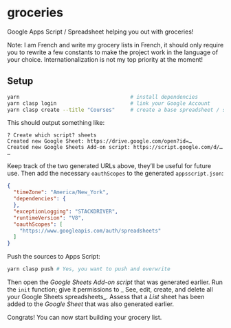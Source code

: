 # groceries
Google Apps Script / Spreadsheet helping you out with groceries!

Note: I am French and write my grocery lists in French, it should only require you to rewrite a few constants to make the project work in the language of your choice. Internationalization is not my top priority at the moment!

## Setup

```bash
yarn                                    # install dependencies
yarn clasp login                        # link your Google Account
yarn clasp create --title "Courses"     # create a base spreadsheet / script (select "sheets")
```

This should output something like:

```
? Create which script? sheets
Created new Google Sheet: https://drive.google.com/open?id=…
Created new Google Sheets Add-on script: https://script.google.com/d/…
…
```

Keep track of the two generated URLs above, they’ll be useful for future use. Then add the necessary `oauthScopes` to the generated `appsscript.json`:

```json
{
  "timeZone": "America/New_York",
  "dependencies": {
  },
  "exceptionLogging": "STACKDRIVER",
  "runtimeVersion": "V8",
  "oauthScopes": [
    "https://www.googleapis.com/auth/spreadsheets"
  ]
}
```

Push the sources to Apps Script:

```bash
yarn clasp push # Yes, you want to push and overwrite
```

Then open the _Google Sheets Add-on script_ that was generated earlier. Run the `init` function; give it permissions to _
See, edit, create, and delete all your Google Sheets spreadsheets_. Assess that a _List_ sheet has been added to the _Google Sheet_ that was also generated earlier.

Congrats! You can now start building your grocery list.
